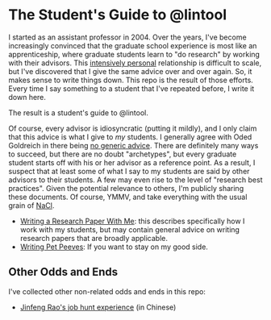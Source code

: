 # The Student's Guide to @lintool

I started as an assistant professor in 2004.
Over the years, I've become increasingly convinced that the graduate school experience is most like an apprenticeship, where graduate students learn to "do research" by working with their advisors.
This [intensively personal](http://phdcomics.com/comics.php?f=1296) relationship is difficult to scale, but I've discovered that I give the same advice over and over again.
So, it makes sense to write things down.
This repo is the result of those efforts.
Every time I say something to a student that I've repeated before, I write it down here.

The result is a student's guide to @lintool.

Of course, every advisor is idiosyncratic (putting it mildly), and I only claim that this advice is what I give to _my_ students.
I generally agree with Oded Goldreich in there being [no generic advice](http://www.wisdom.weizmann.ac.il/~oded/advice.html).
There are definitely many ways to succeed, but there are no doubt "archetypes", but every graduate student starts off with his or her advisor as a reference point.
As a result, I suspect that at least some of what I say to my students are said by other advisors to their students.
A few may even rise to the level of "research best practices".
Given the potential relevance to others, I'm publicly sharing these documents.
Of course, YMMV, and take everything with the usual grain of [NaCl](https://en.wikipedia.org/wiki/Sodium_chloride).

+ [Writing a Research Paper With Me](writing-a-research-paper-with-me.md): this describes specifically how I work with my students, but may contain general advice on writing research papers that are broadly applicable.
+ [Writing Pet Peeves](writing-pet-peeves.md): If you want to stay on my good side.

## Other Odds and Ends

I've collected other non-related odds and ends in this repo:

+ [Jinfeng Rao's job hunt experience](https://zhuanlan.zhihu.com/p/35435776) (in Chinese)
